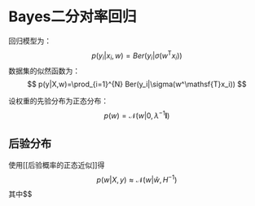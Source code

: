 # Bayes二分对率回归

回归模型为：
$$ p(y_i|x_i,w)=Ber(y_i|\sigma(w^\mathsf{T}x_i)) $$
数据集的似然函数为：
$$ p(y|X,w)=\prod_{i=1}^{N} Ber(y_i|\sigma(w^\mathsf{T}x_i)) $$

设权重的先验分布为正态分布：
$$ p(w)=\mathcal{N}(w|0,\lambda ^{-1}\mathbf{I}) $$

## 后验分布

使用[[后验概率的正态近似]]得
$$ p(w|X,y) \approx \mathcal{N}(w|\hat{w},H^{-1}) $$
其中$$